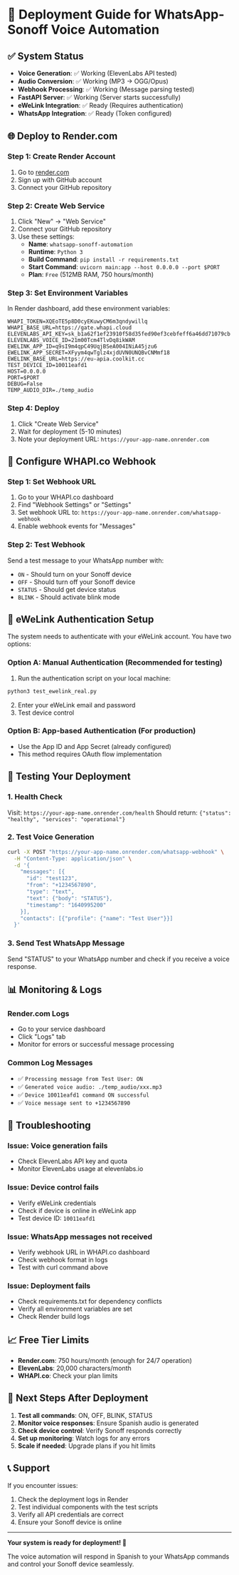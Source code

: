 # 🚀 Deployment Guide for WhatsApp-Sonoff Voice Automation

## ✅ **System Status**
- **Voice Generation**: ✅ Working (ElevenLabs API tested)
- **Audio Conversion**: ✅ Working (MP3 → OGG/Opus)
- **Webhook Processing**: ✅ Working (Message parsing tested)
- **FastAPI Server**: ✅ Working (Server starts successfully)
- **eWeLink Integration**: ✅ Ready (Requires authentication)
- **WhatsApp Integration**: ✅ Ready (Token configured)

## 🌐 **Deploy to Render.com**

### Step 1: Create Render Account
1. Go to [render.com](https://render.com)
2. Sign up with GitHub account
3. Connect your GitHub repository

### Step 2: Create Web Service
1. Click "New" → "Web Service"
2. Connect your GitHub repository
3. Use these settings:
   - **Name**: `whatsapp-sonoff-automation`
   - **Runtime**: `Python 3`
   - **Build Command**: `pip install -r requirements.txt`
   - **Start Command**: `uvicorn main:app --host 0.0.0.0 --port $PORT`
   - **Plan**: `Free` (512MB RAM, 750 hours/month)

### Step 3: Set Environment Variables
In Render dashboard, add these environment variables:

```
WHAPI_TOKEN=XQEoTE5p8D0cyEKuwyCM6m3qndywillq
WHAPI_BASE_URL=https://gate.whapi.cloud
ELEVENLABS_API_KEY=sk_b1a62f1ef23910f58d35fed90ef3cebfeff6a46dd71079cb
ELEVENLABS_VOICE_ID=21m00Tcm4TlvDq8ikWAM
EWELINK_APP_ID=q9sI9m4qpC49UqjBSeA004INiA45jzu6
EWELINK_APP_SECRET=XFyym4qwTglz4xjdUVN0UNQBvCNMmf18
EWELINK_BASE_URL=https://eu-apia.coolkit.cc
TEST_DEVICE_ID=10011eafd1
HOST=0.0.0.0
PORT=$PORT
DEBUG=False
TEMP_AUDIO_DIR=./temp_audio
```

### Step 4: Deploy
1. Click "Create Web Service"
2. Wait for deployment (5-10 minutes)
3. Note your deployment URL: `https://your-app-name.onrender.com`

## 📱 **Configure WHAPI.co Webhook**

### Step 1: Set Webhook URL
1. Go to your WHAPI.co dashboard
2. Find "Webhook Settings" or "Settings"
3. Set webhook URL to: `https://your-app-name.onrender.com/whatsapp-webhook`
4. Enable webhook events for "Messages"

### Step 2: Test Webhook
Send a test message to your WhatsApp number with:
- `ON` - Should turn on your Sonoff device
- `OFF` - Should turn off your Sonoff device  
- `STATUS` - Should get device status
- `BLINK` - Should activate blink mode

## 🔐 **eWeLink Authentication Setup**

The system needs to authenticate with your eWeLink account. You have two options:

### Option A: Manual Authentication (Recommended for testing)
1. Run the authentication script on your local machine:
```bash
python3 test_ewelink_real.py
```
2. Enter your eWeLink email and password
3. Test device control

### Option B: App-based Authentication (For production)
- Use the App ID and App Secret (already configured)
- This method requires OAuth flow implementation

## 🧪 **Testing Your Deployment**

### 1. Health Check
Visit: `https://your-app-name.onrender.com/health`
Should return: `{"status": "healthy", "services": "operational"}`

### 2. Test Voice Generation
```bash
curl -X POST "https://your-app-name.onrender.com/whatsapp-webhook" \
  -H "Content-Type: application/json" \
  -d '{
    "messages": [{
      "id": "test123",
      "from": "+1234567890",
      "type": "text", 
      "text": {"body": "STATUS"},
      "timestamp": "1640995200"
    }],
    "contacts": [{"profile": {"name": "Test User"}}]
  }'
```

### 3. Send Test WhatsApp Message
Send "STATUS" to your WhatsApp number and check if you receive a voice response.

## 📊 **Monitoring & Logs**

### Render.com Logs
- Go to your service dashboard
- Click "Logs" tab
- Monitor for errors or successful message processing

### Common Log Messages
- ✅ `Processing message from Test User: ON`
- ✅ `Generated voice audio: ./temp_audio/xxx.mp3`
- ✅ `Device 10011eafd1 command ON successful`
- ✅ `Voice message sent to +1234567890`

## 🔧 **Troubleshooting**

### Issue: Voice generation fails
- Check ElevenLabs API key and quota
- Monitor ElevenLabs usage at elevenlabs.io

### Issue: Device control fails  
- Verify eWeLink credentials
- Check if device is online in eWeLink app
- Test device ID: `10011eafd1`

### Issue: WhatsApp messages not received
- Verify webhook URL in WHAPI.co dashboard
- Check webhook format in logs
- Test with curl command above

### Issue: Deployment fails
- Check requirements.txt for dependency conflicts
- Verify all environment variables are set
- Check Render build logs

## 📈 **Free Tier Limits**

- **Render.com**: 750 hours/month (enough for 24/7 operation)
- **ElevenLabs**: 20,000 characters/month
- **WHAPI.co**: Check your plan limits

## 🔄 **Next Steps After Deployment**

1. **Test all commands**: ON, OFF, BLINK, STATUS
2. **Monitor voice responses**: Ensure Spanish audio is generated
3. **Check device control**: Verify Sonoff responds correctly
4. **Set up monitoring**: Watch logs for any errors
5. **Scale if needed**: Upgrade plans if you hit limits

## 📞 **Support**

If you encounter issues:
1. Check the deployment logs in Render
2. Test individual components with the test scripts
3. Verify all API credentials are correct
4. Ensure your Sonoff device is online

---

**Your system is ready for deployment! 🎉**

The voice automation will respond in Spanish to your WhatsApp commands and control your Sonoff device seamlessly.